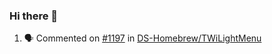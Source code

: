 ### Hi there 👋

<!--START_SECTION:activity-->
1. 🗣 Commented on [#1197](https://github.com//DS-Homebrew/TWiLightMenu/issues/1197) in [DS-Homebrew/TWiLightMenu](https://github.com//DS-Homebrew/TWiLightMenu)
<!--END_SECTION:activity-->

<!--
**SetiZ/SetiZ** is a ✨ _special_ ✨ repository because its `README.md` (this file) appears on your GitHub profile.

Here are some ideas to get you started:

- 🔭 I’m currently working on ...
- 🌱 I’m currently learning ...
- 👯 I’m looking to collaborate on ...
- 🤔 I’m looking for help with ...
- 💬 Ask me about ...
- 📫 How to reach me: ...
- 😄 Pronouns: ...
- ⚡ Fun fact: ...
-->
